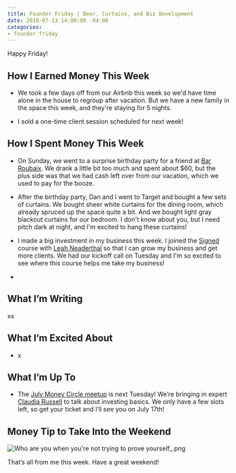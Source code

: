 ```yaml
---
title: Founder Friday | Beer, Curtains, and Biz Development
date: 2018-07-13 14:00:00 -04:00
categories:
- founder friday
---
```


Happy Friday!

## **How I Earned Money This Week**

* We took a few days off from our Airbnb this week so we'd have time alone in the house to regroup after vacation. But we have a new family in the space this week, and they're staying for 5 nights.

* I sold a one-time client session scheduled for next week!

## **How I Spent Money This Week**

* On Sunday, we went to a surprise birthday party for a friend at [Bar Roubaix](http://www.roubaixdc.com/). We drank a little bit too much and spent about $60, but the plus side was that we had cash left over from our vacation, which we used to pay for the booze.

* After the birthday party, Dan and I went to Target and bought a few sets of curtains. We bought sheer white curtains for the dining room, which already spruced up the space quite a bit. And we bought light gray blackout curtains for our bedroom. I don't know about you, but I need pitch dark at night, and I'm excited to hang these curtains!

* I made a big investment in my business this week. I joined the [Signed](https://www.smartgetspaid.com/signed/) course with [Leah Neaderthal](https://www.smartgetspaid.com/about/) so that I can grow my business and get more clients. We had our kickoff call on Tuesday and I'm so excited to see where this course helps me take my business!

* 

## **What I’m Writing**

xx

## **What I’m Excited About**

* x

## **What I’m Up To**

* The [July Money Circle meetup](https://www.maggiegermano.com/events/investing-101/) is next Tuesday! We’re bringing in expert [Claudia Russell](http://msengineeredwealth.com/) to talk about investing basics. We only have a few slots left, so get your ticket and I’ll see you on July 17th!

## **Money Tip to Take Into the Weekend**

![Who are you when you're not trying to prove yourself_.png](/uploads/Who%20are%20you%20when%20you're%20not%20trying%20to%20prove%20yourself_.png)

That’s all from me this week. Have a great weekend!